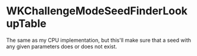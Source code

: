 # WKChallengeModeSeedFinderLookupTable
The same as my CPU implementation, but this'll make sure that a seed with any given parameters does or does not exist.
